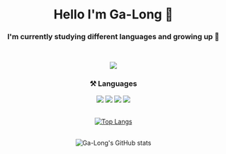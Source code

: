 <div align="center">
  <h1>Hello I'm Ga-Long 👋</h1>
  <h3>I'm currently studying different languages and growing up 🌱</h3>  <br/>

![](https://visitor-badge.glitch.me/badge?page_id=Ga-Long)  

  <h3> ⚒️ Languages </h3>
<img src="https://img.shields.io/badge/Java-007396?style=flat-square&logo=Java&logoColor=white"/> <img src="https://img.shields.io/badge/Spring-6DB33F?style=flat-square&logo=Spring&logoColor=white"/> <img src="https://img.shields.io/badge/Python-3776AB?style=flat-square&logo=Python&logoColor=white"/> <img src="https://img.shields.io/badge/Django-7F52FF?style=flat-square&logo=Django&logoColor=white"/> <br/><br/>

[![Top Langs](https://github-readme-stats.vercel.app/api/top-langs/?username=Ga-Long&layout=compact)](https://github.com/Ga-Long/github-readme-stats) <br/><br/>

![Ga-Long's GitHub stats](https://github-readme-stats.vercel.app/api?username=Ga-Long&show_icons=true&theme=radical)


<!-- [![Solved.ac Profile](http://mazassumnida.wtf/api/v2/generate_badge?boj=dlrkgus000)](https://solved.ac/dlrkgus000/) -->

</div>

<!--
**Ga-Long/Ga-Long** is a ✨ _special_ ✨ repository because its `README.md` (this file) appears on your GitHub profile.

Here are some ideas to get you started:

- 🔭 I’m currently working on ...
- 🌱 I’m currently learning ...
- 👯 I’m looking to collaborate on ...
- 🤔 I’m looking for help with ...
- 💬 Ask me about ...
- 📫 How to reach me: ...
- 😄 Pronouns: ...
- ⚡ Fun fact: ...
--> 
